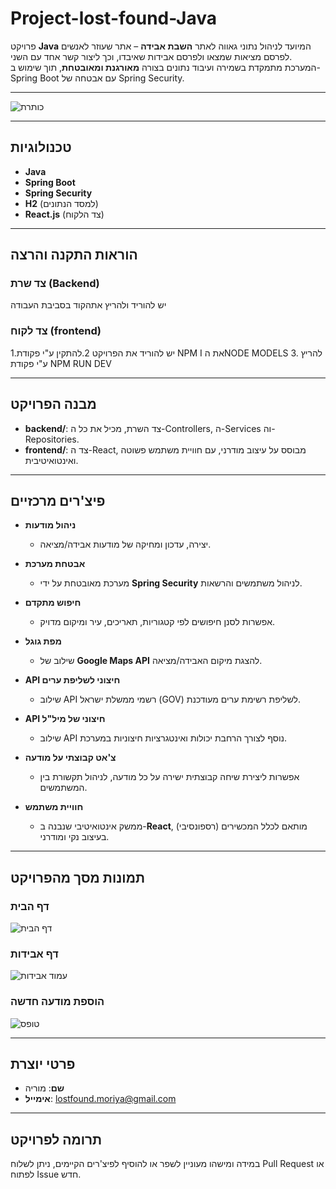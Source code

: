# Project-lost-found-Java  
פרויקט **Java** המיועד לניהול נתוני גאווה לאתר **השבת אבידה** – אתר שעוזר לאנשים לפרסם מציאות שמצאו ולפרסם אבידות שאיבדו, וכך ליצור קשר אחד עם השני.  
המערכת מתמקדת בשמירה ועיבוד נתונים בצורה **מאורגנת ומאובטחת**, תוך שימוש ב-Spring Boot עם אבטחה של Spring Security.

---
![כותרת](https://github.com/user-attachments/assets/1ea12625-9985-4732-a30d-211a8f5c420e)

---

## טכנולוגיות  
- **Java**  
- **Spring Boot**  
- **Spring Security**  
- **H2** (למסד הנתונים)  
- **React.js** (צד הלקוח)

---
## הוראות התקנה והרצה

### צד שרת (Backend)
 יש להוריד ולהריץ אתהקוד בסביבת העבודה

 ### צד לקוח (frontend)
 1.יש להוריד את הפרויקט
 2.להתקין ע"י פקודת NPM I את הNODE MODELS
3. להריץ ע"י פקודת NPM RUN DEV

---


## מבנה הפרויקט  
- **backend/**: צד השרת, מכיל את כל ה-Controllers, ה-Services וה-Repositories.  
- **frontend/**: צד ה-React, מבוסס על עיצוב מודרני, עם חוויית משתמש פשוטה ואינטואיטיבית.  

---

## פיצ'רים מרכזיים  
- **ניהול מודעות**  
  - יצירה, עדכון ומחיקה של מודעות אבידה/מציאה.  

- **אבטחת מערכת**  
  - מערכת מאובטחת על ידי **Spring Security** לניהול משתמשים והרשאות.  

- **חיפוש מתקדם**  
  - אפשרות לסנן חיפושים לפי קטגוריות, תאריכים, עיר ומיקום מדויק.  

- **מפת גוגל**  
  - שילוב של **Google Maps API** להצגת מיקום האבידה/מציאה.  

- **API חיצוני לשליפת ערים**  
  - שילוב API רשמי ממשלת ישראל (GOV) לשליפת רשימת ערים מעודכנת.  

- **API חיצוני של מיל"ל**  
  - שילוב API נוסף לצורך הרחבת יכולות ואינטגרציות חיצוניות במערכת.  

- **צ'אט קבוצתי על מודעה**  
  - אפשרות ליצירת שיחה קבוצתית ישירה על כל מודעה, לניהול תקשורת בין המשתמשים.  

- **חוויית משתמש**  
  - ממשק אינטואיטיבי שנבנה ב-**React**, מותאם לכלל המכשירים (רספונסיבי) בעיצוב נקי ומודרני.

---

## תמונות מסך מהפרויקט  

### דף הבית  
![דף הבית](https://github.com/user-attachments/assets/8ba7e845-5917-4843-a539-f81427f4baee)  

### דף אבידות  
![עמוד אבידות](https://github.com/user-attachments/assets/7e2e64a2-8082-461e-906e-6676ee21e8fa)  

### הוספת מודעה חדשה  
![טופס](https://github.com/user-attachments/assets/359e623b-98c4-49ae-8ff4-be5907745ea0)  

---

## פרטי יוצרת  
- **שם**: מוריה  
- **אימייל**: lostfound.moriya@gmail.com  

---

## תרומה לפרויקט  
במידה ומישהו מעוניין לשפר או להוסיף לפיצ'רים הקיימים, ניתן לשלוח Pull Request או לפתוח Issue חדש.  
